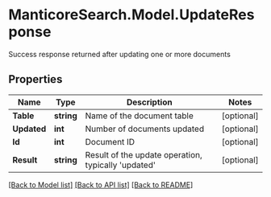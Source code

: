 # ManticoreSearch.Model.UpdateResponse
Success response returned after updating one or more documents

## Properties

Name | Type | Description | Notes
------------ | ------------- | ------------- | -------------
**Table** | **string** | Name of the document table | [optional] 
**Updated** | **int** | Number of documents updated | [optional] 
**Id** | **int** | Document ID | [optional] 
**Result** | **string** | Result of the update operation, typically &#39;updated&#39; | [optional] 

[[Back to Model list]](../README.md#documentation-for-models) [[Back to API list]](../README.md#documentation-for-api-endpoints) [[Back to README]](../README.md)

